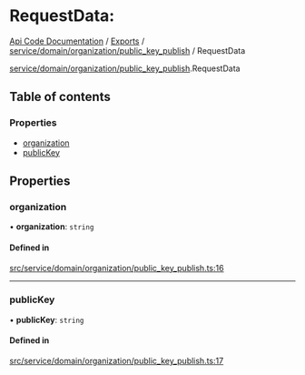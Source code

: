 # RequestData: 
 
[Api Code Documentation](../README.md) / [Exports](../modules.md) / [service/domain/organization/public\_key\_publish](../modules/service_domain_organization_public_key_publish.md) / RequestData

[service/domain/organization/public_key_publish](../modules/service_domain_organization_public_key_publish.md).RequestData

## Table of contents

### Properties

- [organization](service_domain_organization_public_key_publish.RequestData.md#organization)
- [publicKey](service_domain_organization_public_key_publish.RequestData.md#publickey)

## Properties

### organization

• **organization**: `string`

#### Defined in

[src/service/domain/organization/public_key_publish.ts:16](https://github.com/openkfw/TruBudget/blob/b9aaff0/api/src/service/domain/organization/public_key_publish.ts#L16)

___

### publicKey

• **publicKey**: `string`

#### Defined in

[src/service/domain/organization/public_key_publish.ts:17](https://github.com/openkfw/TruBudget/blob/b9aaff0/api/src/service/domain/organization/public_key_publish.ts#L17)
